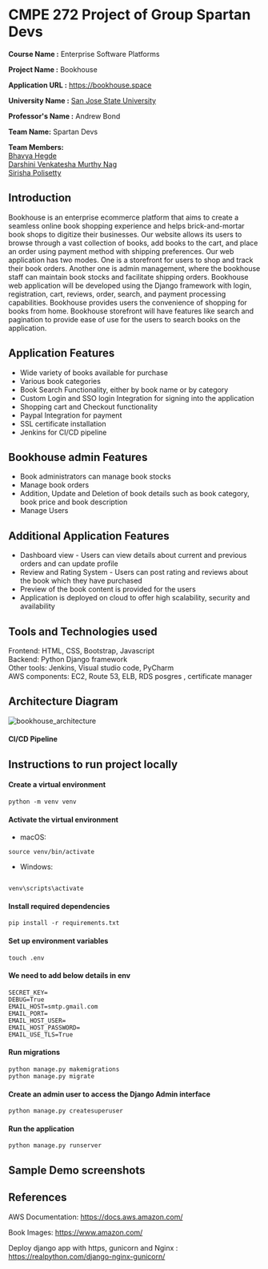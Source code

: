 
# CMPE 272 Project of Group Spartan Devs 
<b>Course Name :</b> Enterprise Software Platforms

<b>Project Name  :</b> Bookhouse 

<b>Application URL :</b> https://bookhouse.space

<b>University Name :</b> [San Jose State University](https://www.sjsu.edu/)



<b>Professor's Name :</b> Andrew Bond

<b>Team Name:</b> Spartan Devs

<b>Team Members:</b> <br/>
[Bhavya Hegde](www.linkedin.com/in/bhavya-hegde-145b9b123)<br/>
[Darshini Venkatesha Murthy Nag](https://www.linkedin.com/in/darshini-venkatesha-murthy-nag-90052756/)<br/>
[Sirisha Polisetty](https://www.linkedin.com/in/sirishapolisetty/)<br/>

## Introduction

Bookhouse is an enterprise ecommerce platform that aims to create a seamless online book shopping experience and helps brick-and-mortar book shops to digitize their businesses. Our website allows its users to browse through a vast collection of books, add books to the cart, and place an order using  payment method with shipping preferences. Our web application has two modes. One is a storefront for users to shop and track their book orders. Another one is admin management, where the bookhouse staff can maintain book stocks and facilitate shipping orders. Bookhouse web application will be developed using the Django framework with login, registration, cart, reviews, order, search, and payment processing capabilities. Bookhouse provides users the convenience of shopping for books from home. Bookhouse storefront will have features like search and pagination to provide ease of use for the  users to search books on the application. 

## Application Features
* Wide variety of books available for purchase
* Various book categories
* Book Search Functionality, either by book name or by category
* Custom Login and SSO login Integration for signing into the application
* Shopping cart and Checkout functionality
* Paypal Integration for payment
* SSL certificate installation
* Jenkins for CI/CD pipeline

## Bookhouse admin Features
* Book administrators can manage book stocks
* Manage book orders
* Addition, Update and Deletion of book details such as book category, book price and book description
* Manage Users

## Additional Application Features
* Dashboard view - Users can view details about current and previous orders and can update profile
* Review and Rating System - Users can post rating and reviews about the book which they have purchased
* Preview of the book content is provided for the users
* Application is deployed on cloud to offer high scalability, security and availability


## Tools and Technologies used
Frontend: HTML, CSS, Bootstrap, Javascript<br/>
Backend: Python Django framework<br/>
Other tools: Jenkins, Visual studio code, PyCharm<br/>
AWS components: EC2, Route 53, ELB, RDS posgres , certificate manager
  
## Architecture Diagram
![bookhouse_architecture](https://user-images.githubusercontent.com/111547793/204049096-8391e996-7997-4bfe-8c8b-30d1100f2d29.png)



#### CI/CD Pipeline


## Instructions to run project locally
#### Create a virtual environment
```
python -m venv venv
  ```
#### Activate the virtual environment

* macOS:
```
source venv/bin/activate
```

* Windows:
```

venv\scripts\activate
```

#### Install required dependencies
```
pip install -r requirements.txt
```
#### Set up environment variables
```
touch .env
```
#### We need to add below details in env
```
SECRET_KEY=
DEBUG=True
EMAIL_HOST=smtp.gmail.com
EMAIL_PORT=
EMAIL_HOST_USER=
EMAIL_HOST_PASSWORD=
EMAIL_USE_TLS=True
```

#### Run migrations
```
python manage.py makemigrations
python manage.py migrate
```

#### Create an admin user to access the Django Admin interface
```
python manage.py createsuperuser
```

#### Run the application
```
python manage.py runserver
```



## Sample Demo screenshots


## References
AWS Documentation: https://docs.aws.amazon.com/

Book Images: https://www.amazon.com/ 

Deploy django app with https, gunicorn and Nginx : https://realpython.com/django-nginx-gunicorn/
